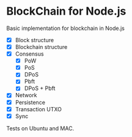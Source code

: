 # BlockChain for Node.js

Basic implementation for blockchain in Node.js

- [x] Block structure
- [x] Blockchain structure
- [x] Consensus
  - [x] PoW
  - [x] PoS
  - [x] DPoS
  - [x] Pbft
  - [x] DPoS + Pbft
- [x] Network
- [x] Persistence
- [x] Transaction UTXO
- [x] Sync

Tests on Ubuntu and MAC.


